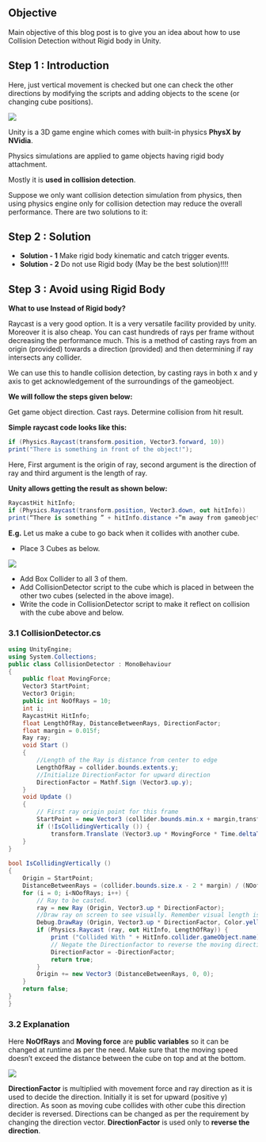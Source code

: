 ## Objective
Main objective of this blog post is to give you an idea about how to use Collision Detection without Rigid body in Unity.


## Step 1 : Introduction

Here, just vertical movement is checked but one can check the other directions by modifying the scripts and adding objects to the scene (or changing cube positions).

![](http://www.theappguruz.com/app/uploads/2015/06/collision-detection-without-rigidbody.gif)

Unity is a 3D game engine which comes with built-in physics **PhysX by NVidia**.

Physics simulations are applied to game objects having rigid body attachment.

Mostly it is **used in collision detection**.

Suppose we only want collision detection simulation from physics, then using physics engine only for collision detection may reduce the overall performance. There are two solutions to it:

## Step 2 : Solution

- **Solution - 1**     Make rigid body kinematic and catch trigger events.
- **Solution - 2**     Do not use Rigid body (May be the best solution)!!!!

## Step 3 : Avoid using Rigid Body

**What to use Instead of Rigid body?**

Raycast is a very good option. It is a very versatile facility provided by unity. Moreover it is also cheap. You can cast hundreds of rays per frame without decreasing the performance much. This is a method of casting rays from an origin (provided) towards a direction (provided) and then determining if ray intersects any collider.

We can use this to handle collision detection, by casting rays in both x and y axis to get acknowledgement of the surroundings of the gameobject.

**We will follow the steps given below:**

Get game object direction.
Cast rays.
Determine collision from hit result.

**Simple raycast code looks like this:**

```csharp
if (Physics.Raycast(transform.position, Vector3.forward, 10))
print("There is something in front of the object!");
```

Here, First argument is the origin of ray, second argument is the direction of ray and third argument is the length of ray.

**Unity allows getting the result as shown below:**

```csharp
RaycastHit hitInfo;
if (Physics.Raycast(transform.position, Vector3.down, out hitInfo))
print(“There is something ” + hitInfo.distance +”m away from gameobject”);
```

**E.g.** Let us make a cube to go back when it collides with another cube.

- Place 3 Cubes as below.

![](http://www.theappguruz.com/app/uploads/2015/06/place-cubes.png)

- Add Box Collider to all 3 of them.
- Add CollisionDetector script to the cube which is placed in between the other two cubes (selected in the above image).
- Write the code in CollisionDetector script to make it reflect on collision with the cube above and below.

### 3.1 CollisionDetector.cs

```csharp
using UnityEngine;
using System.Collections;
public class CollisionDetector : MonoBehaviour
{
    public float MovingForce;
    Vector3 StartPoint;
    Vector3 Origin;
    public int NoOfRays = 10;
    int i;
    RaycastHit HitInfo;
    float LengthOfRay, DistanceBetweenRays, DirectionFactor;
    float margin = 0.015f;
    Ray ray;
    void Start ()
    {
        //Length of the Ray is distance from center to edge
        LengthOfRay = collider.bounds.extents.y;
        //Initialize DirectionFactor for upward direction
        DirectionFactor = Mathf.Sign (Vector3.up.y);
    }
    void Update ()
    {
        // First ray origin point for this frame
        StartPoint = new Vector3 (collider.bounds.min.x + margin,transform.position.y,transform.position.z);
        if (!IsCollidingVertically ()) {
            transform.Translate (Vector3.up * MovingForce * Time.deltaTime * DirectionFactor);
    }
}
 
bool IsCollidingVertically ()
{
    Origin = StartPoint;
    DistanceBetweenRays = (collider.bounds.size.x - 2 * margin) / (NOofRays - 1);
    for (i = 0; i<NOofRays; i++) {
        // Ray to be casted.
        ray = new Ray (Origin, Vector3.up * DirectionFactor);
        //Draw ray on screen to see visually. Remember visual length is not actual length.
        Debug.DrawRay (Origin, Vector3.up * DirectionFactor, Color.yellow);
        if (Physics.Raycast (ray, out HitInfo, LengthOfRay)) {
            print ("Collided With " + HitInfo.collider.gameObject.name);
            // Negate the Directionfactor to reverse the moving direction of colliding cube(here cube2)
            DirectionFactor = -DirectionFactor;
            return true;
        }
        Origin += new Vector3 (DistanceBetweenRays, 0, 0);
    }
    return false;
} 
}
```

### 3.2 Explanation

Here **NoOfRays** and **Moving force** are **public variables** so it can be changed at runtime as per the need. Make sure that the moving speed doesn’t exceed the distance between the cube on top and at the bottom.

![](http://www.theappguruz.com/app/uploads/2015/06/collision-detector.png)

**DirectionFactor** is multiplied with movement force and ray direction as it is used to decide the direction. Initially it is set for upward (positive y) direction. As soon as moving cube collides with other cube this direction decider is reversed. Directions can be changed as per the requirement by changing the direction vector. **DirectionFactor** is used only to **reverse the direction**.

